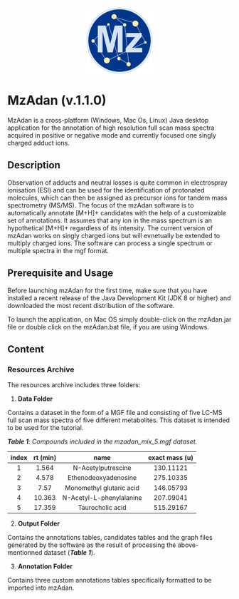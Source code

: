 <p align="center"><img src="https://raw.githubusercontent.com/sib-pig/mzAdan/master/mzadan_logo.png" width="150"></p>

# MzAdan (v.1.1.0)

MzAdan is a cross-platform (Windows, Mac Os, Linux) Java desktop application for the annotation of high resolution full scan mass spectra acquired in positive or negative mode and currently focused one singly charged adduct ions. 

## Description 

Observation of adducts and neutral losses is quite common in electrospray ionisation (ESI) and can be used for the identification of protonated molecules, which can then be assigned as precursor ions for tandem mass spectrometry (MS/MS). The focus of the mzAdan software is to automatically annotate [M+H]+ candidates with the help of a customizable set of annotations. It assumes that any ion in the mass spectrum is an hypothetical [M+H]+ regardless of its intensity. The current version of mzAdan works on singly charged ions but will evnetually be extended to multiply charged ions. The software can process a single spectrum or multiple spectra in the mgf format. 

## Prerequisite and Usage

Before launching mzAdan for the first time, make sure that you have installed a recent release of the Java Development Kit (JDK 8 or higher) and downloaded the most recent distribution of the software.

To launch the application, on Mac OS simply double-click on the mzAdan.jar file or double click on the mzAdan.bat file, if you are using Windows.

## Content 

### Resources Archive

The resources archive includes three folders:

1. **Data Folder**

Contains a dataset in the form of a MGF file and consisting of five LC-MS full scan mass spectra of five different metabolites. This dataset is intended to be used for the tutorial.

***Table 1**: Compounds included in the mzadan_mix_5.mgf dataset.*

| index	| rt (min) |            name          | exact mass (u)| 
|:-----:|:--------:|:------------------------:|:-------------:|			
|   1	  |   1.564	 |    N-Acetylputrescine  	|   130.11121   | 
|   2	  |   4.578  |   Ethenodeoxyadenosine  	|   275.10335   | 
|   3  	|   7.57	 | Monomethyl glutaric acid	|   146.05793   | 
|   4	  |  10.363  | N-Acetyl-L-phenylalanine	|   207.09041   | 
|   5  	|  17.359	 |     Taurocholic acid	    |   515.29167   |

2. **Output Folder**

Contains the annotations tables, candidates tables and the graph files generated by the software as the result of processing the above-mentionned dataset (***Table 1***).

3. **Annotation Folder**

Contains three custom annotations tables specifically formatted to be imported into mzAdan.
